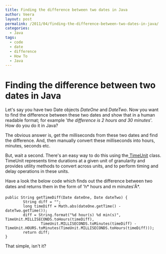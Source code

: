 ```yaml
---
title: Finding the difference between two dates in Java
author: Veera
layout: post
permalink: /2011/04/finding-the-difference-between-two-dates-in-java/
categories:
  - Java
tags:
  - code
  - date
  - difference
  - How To
  - Java
---
```

# Finding the difference between two dates in Java

Let's say you have two Date objects *DateOne* and *DateTwo*. Now you want to find the difference between these two dates and show that in a human readable format; for example '*the difference is 2 hours and 30 minutes*'. How do you do it in Java?

The obvious answer is, get the milliseconds from these two dates and find the difference. And, then manually convert these milliseconds into hours, minutes, seconds etc.

But, wait a second. There's an easy way to do this using the[ TimeUnit][1] class. TimeUnit represents time durations at a given unit of granularity and provides utility methods to convert across units, and to perform timing and delay operations in these units.

 [1]: http://download.oracle.com/javase/6/docs/api/java/util/concurrent/TimeUnit.html

Have a look the below code which finds out the difference between two dates and returns them in the form of 'h* hours and m minutes'Â*.

    public String getTimeDiff(Date dateOne, Date dateTwo) {
            String diff = "";
            long timeDiff = Math.abs(dateOne.getTime() - dateTwo.getTime());
            diff = String.format("%d hour(s) %d min(s)", TimeUnit.MILLISECONDS.toHours(timeDiff),
                    TimeUnit.MILLISECONDS.toMinutes(timeDiff) - TimeUnit.HOURS.toMinutes(TimeUnit.MILLISECONDS.toHours(timeDiff)));
            return diff;
    }

That simple, isn't it?